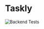 # Taskly
![Backend Tests](https://github.com/tajir-app/waseem-training-project/actions/workflows/python-app.yml/badge.svg)
